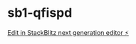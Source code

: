 # sb1-qfispd

[Edit in StackBlitz next generation editor ⚡️](https://stackblitz.com/~/github.com/ItsJust-LT/sb1-qfispd)